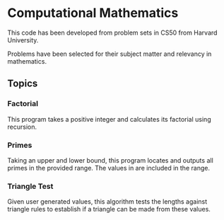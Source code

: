 # Computational Mathematics

This code has been developed from problem sets in CS50 from Harvard University.

Problems have been selected for their subject matter and relevancy in mathematics.

## Topics

### Factorial

This program takes a positive integer and calculates its factorial using recursion.

### Primes

Taking an upper and lower bound, this program locates and outputs all primes in the provided range. The values in are included in the range.

### Triangle Test

Given user generated values, this algorithm tests the lengths against triangle rules to establish if a triangle can be made from these values.
